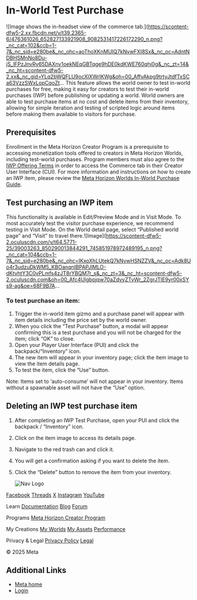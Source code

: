 # In-World Test Purchase

 ![Image shows the in-headset view of the commerce tab.](https://scontent-dfw5-2.xx.fbcdn.net/v/t39.2365-6/476361026_652827133921908_9082531417226172290_n.png?_nc_cat=102&ccb=1-7&_nc_sid=e280be&_nc_ohc=aoThoXKnMUIQ7kNvwFXI8Sx&_nc_oc=AdntNDBHSMnNo8Du-jS_lFPzJnvRy65DAXnv1oekNEqGBTqge9hDE0kdKWE760qhj0g&_nc_zt=14&_nc_ht=scontent-dfw5-2.xx&_nc_gid=YLq2bWQFLU9ocXlXWrIKWg&oh=00_AffvAkpg9trtyJtdfTxSCa63VzzSWxLopCqoZt...
 This feature allows the world owner to test in-world purchases for free, making
it easy for creators to test their in-world purchases (IWP) before publishing or
updating a world. World owners are able to test purchase items at no cost and
delete items from their inventory, allowing for simple iteration and testing of
scripted logic around items before making them available to visitors for
purchase.  
## Prerequisites

 Enrollment in the Meta Horizon Creator Program is a prerequisite to accessing
monetization tools offered to creators in Meta Horizon Worlds, including
test-world purchases. Program members must also agree to the [IWP Offering Terms](https://horizon.meta.com/creator) in order to access the Commerce tab in their Creator User Interface (CUI). For more information and instructions on how to create an IWP item, please
review the [Meta Horizon Worlds In-World Purchase Guide](https://developers.meta.com/horizon-worlds/learn/documentation/mhcp-program/monetization/meta-horizon-worlds-inworld-purchase-guide/).  
## Test purchasing an IWP item

 This functionality is available in Edit/Preview Mode and in Visit Mode. To most
accurately test the visitor purchase experience, we recommend testing in Visit
Mode. On the World detail page, select “Published world page” and “Visit” to
travel there.![Image](https://scontent-dfw5-2.oculuscdn.com/v/t64.5771-25/39003263_850290013844291_745851978972489195_n.png?_nc_cat=104&ccb=1-7&_nc_sid=e280be&_nc_ohc=IKxoXhLUtekQ7kNvwHSNZZV&_nc_oc=Adk8Uo4r3udzuDkWM5_KBOanqnIBPAPJlMLO-dKtvhtY3C0vPLmfs4zJT8rYBQM7r_s&_nc_zt=3&_nc_ht=scontent-dfw5-2.oculuscdn.com&oh=00_Afc4Ulgbpjqw70aZdvyZTyWr_2ZgrJTIE9yr00xSYs9-ag&oe=68F9B7A...
### To test purchase an item:


1. Trigger the in-world item gizmo and a purchase panel will appear with item
details including the price set by the world owner.
2. When you click the “Test Purchase” button, a modal will appear confirming this
is a test purchase and you will not be charged for the item; click “OK” to close.
3. Open your Player User Interface (PUI) and click the backpack/“Inventory” icon.
4. The new item will appear in your inventory page; click the item image to view
the item details page.
5. To test the item, click the “Use” button.

> 

 Note: Items set to ‘auto-consume’ will not appear in your inventory. Items without a
spawnable asset will not have the “Use” option.  
## Deleting an IWP test purchase item


1. After completing an IWP Test Purchase, open your PUI and click the backpack /
“Inventory” icon.
2. Click on the item image to access its details page.
3. Navigate to the red trash can and click it.
4. You will get a confirmation asking if you want to delete the item.
5. Click the “Delete” button to remove the item from your inventory.

    ![Nav Logo](https://static.xx.fbcdn.net/rsrc.php/yE/r/3SoBlk8EqOQ.svg)


[Facebook](https://www.facebook.com/MetaHorizon/)
[Threads](https://www.threads.com/@metahorizon)
[X](https://x.com/MetaHorizon)
[Instagram](https://www.instagram.com/metahorizon/)
[YouTube](https://www.youtube.com/@MetaQuestVR)

 Learn
[Documentation](https://developers.meta.com/horizon-worlds/learn/documentation/)
[Blog](https://developers.meta.com/horizon/blog/)
[Forum](https://communityforums.atmeta.com/t5/Creator-Forum/ct-p/Meta_Horizon_Creator_Forums)

 Programs
[Meta Horizon Creator Program](https://developers.meta.com/horizon-worlds/programs/)

 My Creations
[My Worlds](https://horizon.meta.com/creator/worlds_all/?utm_source=horizon_worlds_creator)
[My Assets](https://horizon.meta.com/creator/assets/?utm_source=horizon_worlds_creator)
[Performance](https://horizon.meta.com/creator/performance/traces/?utm_source=horizon_worlds_creator)

 Privacy & Legal
[Privacy Policy](https://www.meta.com/legal/privacy/policy/)
[Legal](https://www.meta.com/legal/supplemental-terms-of-service/)

 © 2025 Meta
## Additional Links
- [Meta home](https://developers.meta.com/horizon-worlds/)
- [Login](https://developers.meta.com/login/?redirect_uri=https%3A%2F%2Fdevelopers.meta.com%2Fhorizon-worlds%2Flearn%2Fdocumentation%2Fmhcp-program%2Fmonetization%2Finworld-test-purchase%2F)
